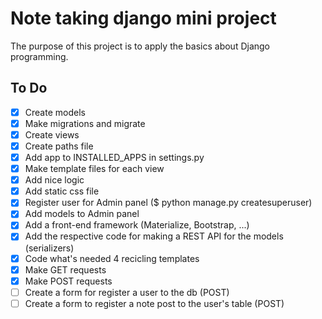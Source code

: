 # Note taking django mini project

The purpose of this project is to apply the basics about Django programming.

## To Do

- [x] Create models 
- [x] Make migrations and migrate
- [x] Create views
- [x] Create paths file 
- [x] Add app to INSTALLED_APPS in settings.py
- [x] Make template files for each view
- [x] Add nice logic 
- [x] Add static css file
- [x] Register user for Admin panel ($ python manage.py createsuperuser)
- [x] Add models to Admin panel
- [x] Add a front-end framework (Materialize, Bootstrap, ...)
- [x] Add the respective code for making a REST API for the models (serializers)
- [x] Code what's needed 4 recicling templates 
- [x] Make GET requests 
- [x] Make POST requests
- [ ] Create a form for register a user to the db (POST)
- [ ] Create a form to register a note post to the user's table (POST)